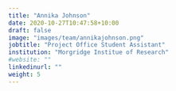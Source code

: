 ```yaml
---
title: "Annika Johnson"
date: 2020-10-27T10:47:58+10:00
draft: false
image: "images/team/annikajohnson.png"
jobtitle: "Project Office Student Assistant"
institution: "Morgridge Institue of Research"
#website: ""
linkedinurl: ""
weight: 5
---
```

